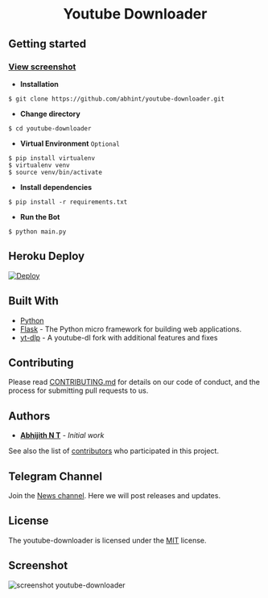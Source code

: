 # <p align="center">Youtube Downloader
  
  
## Getting started
 
### [View screenshot](https://github.com/abhint/youtube-downloader#screenshot)

- **Installation**

```shell
$ git clone https://github.com/abhint/youtube-downloader.git
```

- **Change directory**

```shell
$ cd youtube-downloader
```

- **Virtual Environment** `Optional`

```shell
$ pip install virtualenv
$ virtualenv venv
$ source venv/bin/activate
```

- **Install dependencies**

```shell
$ pip install -r requirements.txt
```

- **Run the Bot**

```shell
$ python main.py
```

## Heroku Deploy

[![Deploy](https://www.herokucdn.com/deploy/button.svg)](https://heroku.com/deploy)

## Built With

- [Python](https://www.python.org/)
- [Flask](https://github.com/pallets/flask) - The Python micro framework for building web applications.
- [yt-dlp](https://github.com/yt-dlp/yt-dlp) - A youtube-dl fork with additional features and fixes

## Contributing

Please read [CONTRIBUTING.md](https://github.com/abhint/youtube-downloader/blob/main/CONTRIBUTING.md) for details on our code of conduct, and the process for submitting pull requests to us.

## Authors

- **[Abhijith N T](https://github.com/abhint)** - _Initial work_

See also the list of [contributors](https://github.com/abhint/youtube-downloader/contributors) who participated in this project.

## Telegram Channel

Join the [News channel](https://telegram.me/AbhijithNT). Here we will post releases and updates.

## License

The youtube-downloader is licensed under the [MIT](https://github.com/abhint/youtube-downloader/blob/main/LICENSE) license.
## Screenshot
![screenshot youtube-downloader](https://github.com/abhint/youtube-downloader/blob/main/screenshot/youtube-downloader.png?raw=true)
